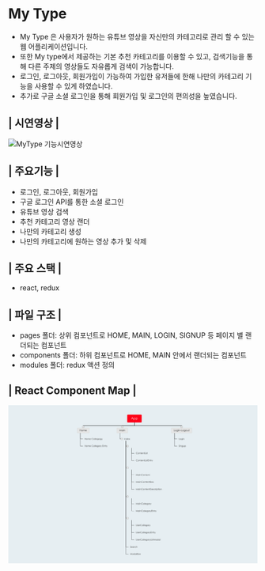 # My Type

- My Type 은 사용자가 원하는 유튜브 영상을 자신만의 카테고리로 관리 할 수 있는 웹 어플리케이션입니다.
- 또한 My type에서 제공하는 기본 추천 카테고리를 이용할 수 있고, 검색기능을 통해 다른 주제의 영상들도 자유롭게 검색이 가능합니다.
- 로그인, 로그아웃, 회원가입이 가능하여 가입한 유저들에 한해 나만의 카테고리 기능을 사용할 수 있게 하였습니다.
- 추가로 구글 소셜 로그인을 통해 회원가입 및 로그인의 편의성을 높였습니다.

## | 시연영상 |

![MyType 기능시연영상](./readme_image/MyType_기능시연영상.gif)

## | 주요기능 |

- 로그인, 로그아웃, 회원가입
- 구글 로그인 API를 통한 소셜 로그인
- 유튜브 영상 검색
- 추천 카테고리 영상 랜더
- 나만의 카테고리 생성
- 나만의 카테고리에 원하는 영상 추가 및 삭제

## | 주요 스택 |

- react, redux

## | 파일 구조 |

- pages 폴더: 상위 컴포넌트로 HOME, MAIN, LOGIN, SIGNUP 등 페이지 별 랜더되는 컴포넌트
- components 폴더: 하위 컴포넌트로 HOME, MAIN 안에서 랜더되는 컴포넌트
- modules 폴더: redux 액션 정의

## | React Component Map |

![componentMap](./readme_image/componentMap.png)
